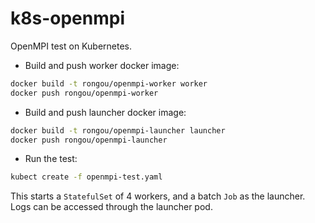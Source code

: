 # k8s-openmpi

OpenMPI test on Kubernetes.
* Build and push worker docker image:
```bash
docker build -t rongou/openmpi-worker worker
docker push rongou/openmpi-worker
```
* Build and push launcher docker image:
```bash
docker build -t rongou/openmpi-launcher launcher
docker push rongou/openmpi-launcher
```
* Run the test:
```bash
kubect create -f openmpi-test.yaml
```

This starts a `StatefulSet` of 4 workers, and a batch `Job` as the launcher.
Logs can be accessed through the launcher pod.

